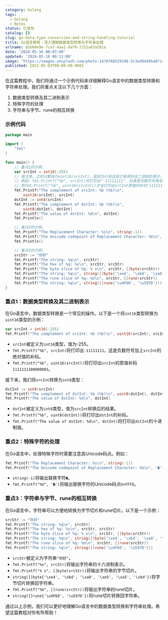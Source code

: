 ```yaml
---
category: Golang
tags:
  - Golang
  - Notes
status: 已发布
catalog: []
slug: go-data-type-conversion-and-string-handling-tutorial
title: Go语言教程：深入理解数据类型转换与字符串处理
urlname: a5bb0e9e-7ca7-4aa1-8a79-7252ad3a201a
date: '2024-05-16 00:03:00'
updated: '2024-05-18 00:11:00'
image: 'https://images.unsplash.com/photo-1478760329108-5c3ed9d495a0?ixlib=rb-4.0.3&q=85&fm=jpg&crop=entropy&cs=srgb'
published: 2022-05-03T08:00:00.000Z
---
```


在这篇教程中，我们将通过一个示例代码来详细解释Go语言中的数据类型转换和字符串处理。我们将重点关注以下几个方面：

1. 数据类型转换及其二进制表示
2. 特殊字符的处理
3. 字符串与字节、rune的相互转换

### 示例代码

```go
package main

import (
	"fmt"
)

func main() {
	// 重点1的示例。
	var srcInt = int16(-255)
	// 请注意，之所以要执行uint16(srcInt)，是因为只有这样才能得到全二进制的表示。
	// 例如，fmt.Printf("%b", srcInt)将打印出"-11111111"，后者是负数符号再加上srcInt的绝对值的补码。
	// 而fmt.Printf("%b", uint16(srcInt))才会打印出srcInt原值的补码"1111111100000001"。
	fmt.Printf("The complement of srcInt: %b (%b)\n",
		uint16(srcInt), srcInt)
	dstInt := int8(srcInt)
	fmt.Printf("The complement of dstInt: %b (%b)\n",
		uint8(dstInt), dstInt)
	fmt.Printf("The value of dstInt: %d\n", dstInt)
	fmt.Println()

	// 重点2的示例。
	fmt.Printf("The Replacement Character: %s\n", string(-1))
	fmt.Printf("The Unicode codepoint of Replacement Character: %U\n", '�')
	fmt.Println()

	// 重点3的示例。
	srcStr := "你好"
	fmt.Printf("The string: %q\n", srcStr)
	fmt.Printf("The hex of %q: %x\n", srcStr, srcStr)
	fmt.Printf("The byte slice of %q: % x\n", srcStr, []byte(srcStr))
	fmt.Printf("The string: %q\n", string([]byte{'\xe4', '\xbd', '\xa0', '\xe5', '\xa5', '\xbd'}))
	fmt.Printf("The rune slice of %q: %U\n", srcStr, []rune(srcStr))
	fmt.Printf("The string: %q\n", string([]rune{'\u4F60', '\u597D'}))
}
```

### 重点1：数据类型转换及其二进制表示

在Go语言中，数据类型转换是一个常见的操作。以下是一个将`int16`类型转换为`uint16`类型的示例：

```go
var srcInt = int16(-255)
fmt.Printf("The complement of srcInt: %b (%b)\n", uint16(srcInt), srcInt)
```

- `srcInt`被定义为`int16`类型，值为-255。
- `fmt.Printf("%b", srcInt)`将打印出`-11111111`，这是负数符号加上`srcInt`的绝对值的补码。
- `fmt.Printf("%b", uint16(srcInt))`将打印出`srcInt`的原值补码`1111111100000001`。

接下来，我们将`srcInt`转换为`int8`类型：

```go
dstInt := int8(srcInt)
fmt.Printf("The complement of dstInt: %b (%b)\n", uint8(dstInt), dstInt)
fmt.Printf("The value of dstInt: %d\n", dstInt)
```

- `dstInt`被定义为`int8`类型，值为`srcInt`转换后的结果。
- `fmt.Printf("%b", uint8(dstInt))`将打印出`dstInt`的补码。
- `fmt.Printf("The value of dstInt: %d\n", dstInt)`将打印出`dstInt`的十进制值。

### 重点2：特殊字符的处理

在Go语言中，处理特殊字符时需要注意其Unicode码点。例如：

```go
fmt.Printf("The Replacement Character: %s\n", string(-1))
fmt.Printf("The Unicode codepoint of Replacement Character: %U\n", '�')
```

- `string(-1)`将输出替换字符`�`。
- `fmt.Printf("%U", '�')`将输出替换字符的Unicode码点`U+FFFD`。

### 重点3：字符串与字节、rune的相互转换

在Go语言中，字符串可以方便地转换为字节切片和rune切片。以下是一个示例：

```go
srcStr := "你好"
fmt.Printf("The string: %q\n", srcStr)
fmt.Printf("The hex of %q: %x\n", srcStr, srcStr)
fmt.Printf("The byte slice of %q: % x\n", srcStr, []byte(srcStr))
fmt.Printf("The string: %q\n", string([]byte{'\xe4', '\xbd', '\xa0', '\xe5', '\xa5', '\xbd'}))
fmt.Printf("The rune slice of %q: %U\n", srcStr, []rune(srcStr))
fmt.Printf("The string: %q\n", string([]rune{'\u4F60', '\u597D'}))
```

- `srcStr`被定义为字符串`"你好"`。
- `fmt.Printf("%x", srcStr)`将输出字符串的十六进制表示。
- `fmt.Printf("% x", []byte(srcStr))`将输出字符串的字节切片。
- `string([]byte{'\xe4', '\xbd', '\xa0', '\xe5', '\xa5', '\xbd'})`将字节切片转换回字符串。
- `fmt.Printf("%U", []rune(srcStr))`将输出字符串的rune切片。
- `string([]rune{'\u4F60', '\u597D'})`将rune切片转换回字符串。

通过以上示例，我们可以更好地理解Go语言中的数据类型转换和字符串处理。希望这篇教程对你有所帮助！


